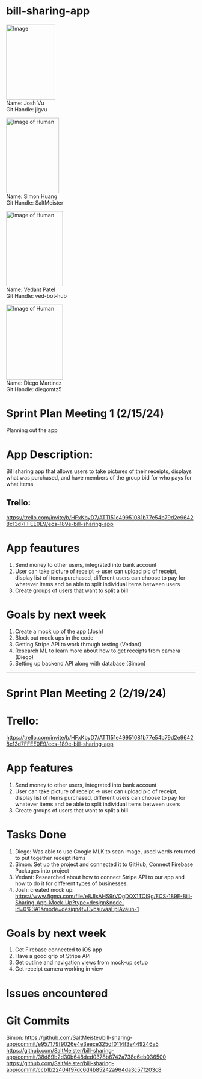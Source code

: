 # bill-sharing-app
<img src="https://github.com/SaltMeister/bill-sharing-app/assets/102931991/11366bd0-f569-40f5-aad6-62c716fdc3c0" alt="Image" width="130" height="200"> <br>
Name: Josh Vu <br>
Git Handle: jlgvu <br>

<img src="https://github.com/SaltMeister/bill-sharing-app/assets/25091890/4567b2b4-bfff-4d68-b8c0-a05dc16efe52" alt="Image of Human" width="140" height="200"> <br>
Name: Simon Huang <br>
Git Handle: SaltMeister <br>

<img src="https://github.com/SaltMeister/bill-sharing-app/assets/102931991/9cacae6e-2f68-4751-ad3d-712440286333)" alt="Image of Human" width="150" height="200"> <br>
Name: Vedant Patel <br>
Git Handle: ved-bot-hub <br>

<img src="https://github.com/SaltMeister/bill-sharing-app/assets/141683174/604a0aa0-45f6-49a8-a98e-6026225189fc)" alt="Image of Human" width="150" height="200"> <br>
Name: Diego Martinez <br>
Git Handle: diegomtz5 <br>

# Sprint Plan Meeting 1 (2/15/24)
Planning out the app

# App Description: 
Bill sharing app that allows users to take pictures of their receipts, displays what was purchased, and have members of the group bid for who pays for what items

## Trello: 
https://trello.com/invite/b/HFxKbyD7/ATTI51e49951081b77e54b79d2e96428c13d7FFEE0E9/ecs-189e-bill-sharing-app

# App feautures
1) Send money to other users, integrated into bank account
2) User can take picture of receipt -> user can upload pic of receipt, display list of items purchased, different users can choose to pay for whatever items and be able to split individual items between users
3) Create groups of users that want to split a bill

# Goals by next week
1) Create a mock up of the app (Josh)
2) Block out mock ups in the code
3) Getting Stripe API to work through testing (Vedant)
4) Research ML to learn more about how to get receipts from camera (Diego)
5) Setting up backend API along with database (Simon)
-------------------------------------------------------------------------------
# Sprint Plan Meeting 2 (2/19/24)

# Trello: 
https://trello.com/invite/b/HFxKbyD7/ATTI51e49951081b77e54b79d2e96428c13d7FFEE0E9/ecs-189e-bill-sharing-app

# App features
1) Send money to other users, integrated into bank account
2) User can take picture of receipt -> user can upload pic of receipt, display list of items purchased, different users can choose to pay for whatever items and be able to split individual items between users
3) Create groups of users that want to split a bill

# Tasks Done
1) Diego: Was able to use Google MLK to scan image, used words returned to put together receipt items
2) Simon: Set up the project and connected it to GitHub, Connect Firebase Packages into project
3) Vedant: Researched about how to connect Stripe API to our app and how to do it for different types of businesses.
4) Josh: created mock up: https://www.figma.com/file/e8JIsAHS9rVOgDQX1TOI9g/ECS-189E-Bill-Sharing-App-Mock-Up?type=design&node-id=0%3A1&mode=design&t=CycsuvaaEpIAyaun-1

# Goals by next week
1) Get Firebase connected to iOS app
2) Have a good grip of Stripe API
3) Get outline and navigation views from mock-up setup
4) Get receipt camera working in view 

# Issues encountered

# Git Commits
Simon:
  https://github.com/SaltMeister/bill-sharing-app/commit/e957179f9026e4e3eece325df0114f3e449246a5
  https://github.com/SaltMeister/bill-sharing-app/commit/38d89b2d30b648ded0378b6742a738c6eb036500
  https://github.com/SaltMeister/bill-sharing-app/commit/ccb1b22404f97dc6d4b85242a964da3c57f203c8
  
